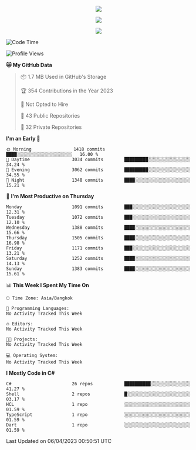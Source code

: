 <p align="center">
  <a href="say-hi.gif"> 
    <img align="center" src="say-hi.gif"/>
  </a>
</p>
<p align="center">
  <a href="https://github.com/htthinh1999">
    <img align="center" src="https://github-readme-stats-kappa-pink.vercel.app/api?username=htthinh1999&show_icons=true&count_private=true&theme=dracula"/>
  </a>
</p>
<p align="center">
  <a href="https://github.com/htthinh1999">
    <img src="https://github-readme-stats-kappa-pink.vercel.app/api/top-langs/?username=htthinh1999&layout=compact&langs_count=6&count_private=true&hide=tsql,hlsl,glsl,shaderlab&theme=dracula"/>
  </a>
</p>

<!--START_SECTION:waka-->
![Code Time](http://img.shields.io/badge/Code%20Time-0%20secs-blue)

![Profile Views](http://img.shields.io/badge/Profile%20Views-0-blue)

**🐱 My GitHub Data** 

> 📦 1.7 MB Used in GitHub's Storage 
 > 
> 🏆 354 Contributions in the Year 2023
 > 
> 🚫 Not Opted to Hire
 > 
> 📜 43 Public Repositories 
 > 
> 🔑 32 Private Repositories 
 > 
**I'm an Early 🐤** 

```text
🌞 Morning                1418 commits        ████░░░░░░░░░░░░░░░░░░░░░   16.00 % 
🌆 Daytime                3034 commits        █████████░░░░░░░░░░░░░░░░   34.24 % 
🌃 Evening                3062 commits        █████████░░░░░░░░░░░░░░░░   34.55 % 
🌙 Night                  1348 commits        ████░░░░░░░░░░░░░░░░░░░░░   15.21 % 
```
📅 **I'm Most Productive on Thursday** 

```text
Monday                   1091 commits        ███░░░░░░░░░░░░░░░░░░░░░░   12.31 % 
Tuesday                  1072 commits        ███░░░░░░░░░░░░░░░░░░░░░░   12.10 % 
Wednesday                1388 commits        ████░░░░░░░░░░░░░░░░░░░░░   15.66 % 
Thursday                 1505 commits        ████░░░░░░░░░░░░░░░░░░░░░   16.98 % 
Friday                   1171 commits        ███░░░░░░░░░░░░░░░░░░░░░░   13.21 % 
Saturday                 1252 commits        ████░░░░░░░░░░░░░░░░░░░░░   14.13 % 
Sunday                   1383 commits        ████░░░░░░░░░░░░░░░░░░░░░   15.61 % 
```


📊 **This Week I Spent My Time On** 

```text
🕑︎ Time Zone: Asia/Bangkok

💬 Programming Languages: 
No Activity Tracked This Week

🔥 Editors: 
No Activity Tracked This Week

🐱‍💻 Projects: 
No Activity Tracked This Week

💻 Operating System: 
No Activity Tracked This Week
```

**I Mostly Code in C#** 

```text
C#                       26 repos            ██████████░░░░░░░░░░░░░░░   41.27 % 
Shell                    2 repos             █░░░░░░░░░░░░░░░░░░░░░░░░   03.17 % 
HCL                      1 repo              ░░░░░░░░░░░░░░░░░░░░░░░░░   01.59 % 
TypeScript               1 repo              ░░░░░░░░░░░░░░░░░░░░░░░░░   01.59 % 
Dart                     1 repo              ░░░░░░░░░░░░░░░░░░░░░░░░░   01.59 % 
```




 Last Updated on 06/04/2023 00:50:51 UTC
<!--END_SECTION:waka-->
